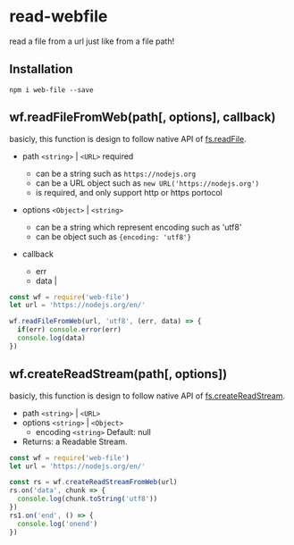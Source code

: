 # read-webfile
read a file from a url just like from a file path! 

## Installation
```
npm i web-file --save
```
## wf.readFileFromWeb(path[, options], callback)
basicly, this function is design to follow native API of [fs.readFile](https://nodejs.org/dist/latest-v10.x/docs/api/fs.html#fs_fs_readfile_path_options_callback). 

- path `<string>` | `<URL>` required
  - can be a string such as `https://nodejs.org`
  - can be a URL object such as `new URL('https://nodejs.org')`
  - is required, and only support http or https portocol

- options `<Object>` | `<string>`
  - can be a string which represent encoding such as 'utf8'
  - can be object such as `{encoding: 'utf8'}`

- callback <Function>
  - err <Error>
  - data <string> | <Buffer>

``` js
const wf = require('web-file')
let url = 'https://nodejs.org/en/'

wf.readFileFromWeb(url, 'utf8', (err, data) => {
  if(err) console.error(err)
  console.log(data)
})
```

## wf.createReadStream(path[, options])
basicly, this function is design to follow native API of [fs.createReadStream](https://nodejs.org/dist/latest-v10.x/docs/api/fs.html#fs_fs_createreadstream_path_options).

- path `<string>` | `<URL>`
- options `<string>` | `<Object>`
  - encoding `<string>` Default: null
- Returns: a Readable Stream.

``` js
const wf = require('web-file')
let url = 'https://nodejs.org/en/'

const rs = wf.createReadStreamFromWeb(url)
rs.on('data', chunk => {
  console.log(chunk.toString('utf8'))
})
rs1.on('end', () => {
  console.log('onend')
})
```
